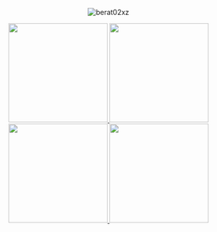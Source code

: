 
<p align="center"> <img src="https://komarev.com/ghpvc/?username=beratahmetaj&label=Profile%20views&color=brightgreen&style=for-the-badge" alt="berat02xz" /> </p>

<div align="center">
  <a href="https://github.com/anuraghazra/github-readme-stats#gh-light-mode-only">
    <img height=200 src="https://github-readme-stats-git-masterrstaa-rickstaa.vercel.app/api/top-langs/?username=berat02xz&layout=compact&langs_count=10&hide_border=true&role=owner,collaborator&theme=default#gh-light-mode-only" />
  </a>

  <a href="https://github.com/anuraghazra/github-readme-stats#gh-light-mode-only">
    <img height=200 src="https://github-readme-stats-git-masterrstaa-rickstaa.vercel.app/api?username=berat02xz&show_icons=true&count_private=true&line_height=28&hide_border=true&card_width=450&include_all_commits=true&role=owner,collaborator&theme=merko#gh-light-mode-only" />
  </a>
</div>

<div align="center"> 
  <a href="https://github.com/anuraghazra/github-readme-stats#gh-dark-mode-only">
    <img height=200 src="https://github-readme-stats-git-masterrstaa-rickstaa.vercel.app/api/top-langs/?username=berat02xz&layout=compact&langs_count=6&hide=javascript,css,html,SCSS&count_private=true&hide_border=true&role=owner,collaborator&theme=tokyonight" />
  </a>

  <a href="https://github.com/anuraghazra/github-readme-stats#gh-dark-mode-only">
    <img height=200 src="https://github-readme-stats-git-masterrstaa-rickstaa.vercel.app/api?username=berat02xz&show_icons=true&count_private=true&line_height=28&hide_border=true&card_width=450&include_all_commits=true&role=owner,collaborator&theme=tokyonight" />
  </a>
</div>


